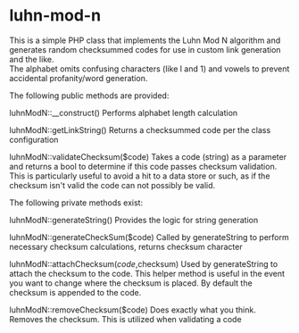 luhn-mod-n
==========

This is a simple PHP class that implements the Luhn Mod N algorithm and generates random checksummed codes for use in custom link generation and the like.  
The alphabet omits confusing characters (like l and 1) and vowels to prevent accidental profanity/word generation.

The following public methods are provided:

luhnModN::__construct()
	Performs alphabet length calculation
	
luhnModN::getLinkString()
	Returns a checksummed code per the class configuration
	
luhnModN::validateChecksum($code)
	Takes a code (string) as a parameter and returns a bool to determine if this code passes checksum validation.
	This is particularly useful to avoid a hit to a data store or such, as if the checksum isn't valid the code can not possibly be valid.


The following private methods exist:

luhnModN::generateString()
	Provides the logic for string generation
	
luhnModN::generateCheckSum($code)
	Called by generateString to perform necessary checksum calculations, returns checksum character
	
luhnModN::attachChecksum($code,$checksum)
	Used by generateString to attach the checksum to the code.  This helper method is useful in the event you want to change where the checksum is placed.
	By default the checksum is appended to the code.
	
luhnModN::removeChecksum($code)
	Does exactly what you think.  Removes the checksum.  This is utilized when validating a code





	
